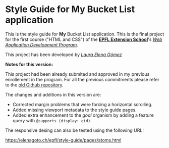 # Style Guide for My Bucket List application

This is the style guide for **My** Bucket List application. This is the final project for the first course ("HTML and CSS") of the [**EPFL Extension School**](https://exts.epfl.ch/)'s  [*Web Application Development Program*](https://exts.epfl.ch/courses-programs/web-application-development).

This project has been developed by [*Laura Elena Gómez*](https://github.com/elenagoto)

**Notes for this version:**

This project had been already submited and approved in my previous enrollement in the program. For all the previous commitments please refer to the [old Github repository](https://github.com/epfl-extension-school/project-wad-c1-s13-764).

The changes and additions in this version are:

- Corrected margin problems that were forcing a horizontal scrolling.
- Added missing viewport metadata to the style guide pages.
- Added extra enhancement to the *goal* organism by adding a feature query with `@supports (display: gid)`.

The responsive desing can also be tested using the following URL:

<https://elenagoto.ch/epfl/style-guide/pages/atoms.html>
